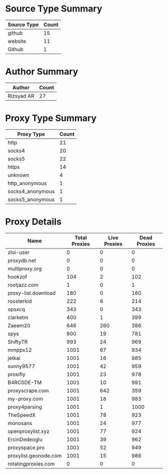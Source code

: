# Source Type Summary

| Source Type | Count |
|-------------|-------|
| github | 15 |
| website | 11 |
| Github | 1 |


# Author Summary

| Author | Count |
|--------|-------|
| Rizsyad AR | 27 |


# Proxy Type Summary

| Proxy Type | Count |
|------------|-------|
| http | 21 |
| socks4 | 20 |
| socks5 | 22 |
| https | 14 |
| unknown | 4 |
| http_anonymous | 1 |
| socks4_anonymous | 1 |
| socks5_anonymous | 1 |


# Proxy Details

| Name | Total Proxies | Live Proxies | Dead Proxies |
|------|---------------|--------------|---------------|
| zloi-user | 0 | 0 | 0 |
| proxydb.net | 0 | 0 | 0 |
| multiproxy.org | 0 | 0 | 0 |
| hookzof | 104 | 2 | 102 |
| rootjazz.com | 1 | 0 | 1 |
| proxy-list.download | 180 | 0 | 180 |
| roosterkid | 222 | 8 | 214 |
| opsxcq | 343 | 0 | 343 |
| clarketm | 400 | 1 | 399 |
| Zaeem20 | 646 | 260 | 386 |
| spys | 800 | 19 | 781 |
| ShiftyTR | 993 | 24 | 969 |
| mmppx12 | 1001 | 67 | 934 |
| jetkai | 1001 | 16 | 985 |
| sunny9577 | 1001 | 42 | 959 |
| proxifly | 1001 | 23 | 978 |
| B4RC0DE-TM | 1001 | 10 | 991 |
| proxyscrape.com | 1001 | 642 | 359 |
| my-proxy.com | 1001 | 18 | 983 |
| proxy4parsing | 1001 | 1 | 1000 |
| TheSpeedX | 1001 | 78 | 923 |
| monosans | 1001 | 24 | 977 |
| openproxylist.xyz | 1001 | 77 | 924 |
| ErcinDedeoglu | 1001 | 39 | 962 |
| proxyspace.pro | 1001 | 52 | 949 |
| proxylist.geonode.com | 1001 | 15 | 986 |
| rotatingproxies.com | 0 | 0 | 0 |
